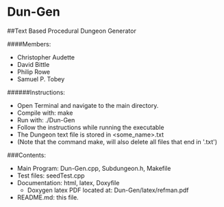 Dun-Gen
=======

##Text Based Procedural Dungeon Generator

####Members:
- Christopher Audette
- David Bittle
- Philip Rowe
- Samuel P. Tobey

######Instructions:
- Open Terminal and navigate to the main directory.
- Compile with: make
- Run with: ./Dun-Gen
- Follow the instructions while running the executable
- The Dungeon text file is stored in \<some_name\>.txt
- (Note that the command make, will also delete all files that end in '.txt')

###Contents:
- Main Program: Dun-Gen.cpp, Subdungeon.h, Makefile
- Test files: seedTest.cpp
- Documentation: html, latex, Doxyfile
	- Doxygen latex PDF located at: Dun-Gen/latex/refman.pdf
- README.md: this file.
